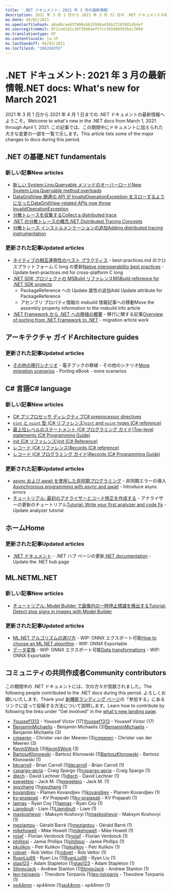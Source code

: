 ```yaml
---
title: '.NET ドキュメント: 2021 年 3 月の最新情報'
description: 2021 年 3 月 1 日から 2021 年 3 月 31 日の .NET ドキュメントの最新情報。
ms.date: 04/02/2021
ms.openlocfilehash: a8adbcae63f900c6b25586a436b2f287881d54ef
ms.sourcegitcommit: 872ca41d1c26f39d0aef57cc365d09503bac780d
ms.translationtype: HT
ms.contentlocale: ja-JP
ms.lasthandoff: 04/03/2021
ms.locfileid: "106288355"
---
```

# <a name="net-docs-whats-new-for-march-2021"></a><span data-ttu-id="9f791-103">.NET ドキュメント: 2021 年 3 月の最新情報</span><span class="sxs-lookup"><span data-stu-id="9f791-103">.NET docs: What's new for March 2021</span></span>

<span data-ttu-id="9f791-104">2021 年 3 月 1 日から 2021 年 4 月 1 日までの .NET ドキュメントの最新情報へようこそ。</span><span class="sxs-lookup"><span data-stu-id="9f791-104">Welcome to what's new in the .NET docs from March 1, 2021 through April 1, 2021.</span></span> <span data-ttu-id="9f791-105">この記事では、この期間中にドキュメントに加えられた大きな変更の一部を一覧で示します。</span><span class="sxs-lookup"><span data-stu-id="9f791-105">This article lists some of the major changes to docs during this period.</span></span>

## <a name="net-fundamentals"></a><span data-ttu-id="9f791-106">.NET の基礎</span><span class="sxs-lookup"><span data-stu-id="9f791-106">.NET fundamentals</span></span>

### <a name="new-articles"></a><span data-ttu-id="9f791-107">新しい記事</span><span class="sxs-lookup"><span data-stu-id="9f791-107">New articles</span></span>

- [<span data-ttu-id="9f791-108">新しい System.Linq.Queryable メソッドのオーバーロード</span><span class="sxs-lookup"><span data-stu-id="9f791-108">New System.Linq.Queryable method overloads</span></span>](../core/compatibility/core-libraries/6.0/additional-linq-queryable-method-overloads.md)
- [<span data-ttu-id="9f791-109">DataGridView 関連の API が InvalidOperationException をスローするようになった</span><span class="sxs-lookup"><span data-stu-id="9f791-109">DataGridView-related APIs now throw InvalidOperationException</span></span>](../core/compatibility/windows-forms/6.0/null-owner-causes-invalidoperationexception.md)
- [<span data-ttu-id="9f791-110">分散トレースを収集する</span><span class="sxs-lookup"><span data-stu-id="9f791-110">Collect a distributed trace</span></span>](../core/diagnostics/distributed-tracing-collection-walkthroughs.md)
- [<span data-ttu-id="9f791-111">.NET の分散トレースの概念</span><span class="sxs-lookup"><span data-stu-id="9f791-111">.NET Distributed Tracing Concepts</span></span>](../core/diagnostics/distributed-tracing-concepts.md)
- [<span data-ttu-id="9f791-112">分散トレース インストルメンテーションの追加</span><span class="sxs-lookup"><span data-stu-id="9f791-112">Adding distributed tracing instrumentation</span></span>](../core/diagnostics/distributed-tracing-instrumentation-walkthroughs.md)

### <a name="updated-articles"></a><span data-ttu-id="9f791-113">更新された記事</span><span class="sxs-lookup"><span data-stu-id="9f791-113">Updated articles</span></span>

- <span data-ttu-id="9f791-114">[ネイティブの相互運用性のベスト プラクティス](../standard/native-interop/best-practices.md) - best-practices.md のクロスプラットフォーム C long の更新</span><span class="sxs-lookup"><span data-stu-id="9f791-114">[Native interoperability best practices](../standard/native-interop/best-practices.md) - Update best-practices.md for cross-platform C long</span></span>
- [<span data-ttu-id="9f791-115">.NET SDK プロジェクトの MSBuild リファレンス</span><span class="sxs-lookup"><span data-stu-id="9f791-115">MSBuild reference for .NET SDK projects</span></span>](../core/project-sdk/msbuild-props.md)
  - <span data-ttu-id="9f791-116">PackageReference への Update 属性の追加</span><span class="sxs-lookup"><span data-stu-id="9f791-116">Add Update attribute for PackageReference</span></span>
  - <span data-ttu-id="9f791-117">アセンブリ プロパティ情報の msbuild 情報記事への移動</span><span class="sxs-lookup"><span data-stu-id="9f791-117">Move the assembly property information to the msbuild info article</span></span>
- <span data-ttu-id="9f791-118">[.NET Framework から .NET への移植の概要](../core/porting/index.md) - 移行に関する記事</span><span class="sxs-lookup"><span data-stu-id="9f791-118">[Overview of porting from .NET Framework to .NET](../core/porting/index.md) - migration article work</span></span>

## <a name="architecture-guides"></a><span data-ttu-id="9f791-119">アーキテクチャ ガイド</span><span class="sxs-lookup"><span data-stu-id="9f791-119">Architecture guides</span></span>

### <a name="updated-articles"></a><span data-ttu-id="9f791-120">更新された記事</span><span class="sxs-lookup"><span data-stu-id="9f791-120">Updated articles</span></span>

- <span data-ttu-id="9f791-121">[その他の移行シナリオ](../architecture/porting-existing-aspnet-apps/more-migration-scenarios.md) - 電子ブックの移植 - その他のシナリオ</span><span class="sxs-lookup"><span data-stu-id="9f791-121">[More migration scenarios](../architecture/porting-existing-aspnet-apps/more-migration-scenarios.md) - Porting eBook - more scenarios</span></span>

## <a name="c-language"></a><span data-ttu-id="9f791-122">C# 言語</span><span class="sxs-lookup"><span data-stu-id="9f791-122">C# language</span></span>

### <a name="new-articles"></a><span data-ttu-id="9f791-123">新しい記事</span><span class="sxs-lookup"><span data-stu-id="9f791-123">New articles</span></span>

- [<span data-ttu-id="9f791-124">C# プリプロセッサ ディレクティブ</span><span class="sxs-lookup"><span data-stu-id="9f791-124">C# preprocessor directives</span></span>](../csharp/language-reference/preprocessor-directives.md)
- [<span data-ttu-id="9f791-125">`nint` と `nuint` 型 (C# リファレンス)</span><span class="sxs-lookup"><span data-stu-id="9f791-125">`nint` and `nuint` types (C# reference)</span></span>](../csharp/language-reference/builtin-types/nint-nuint.md)
- [<span data-ttu-id="9f791-126">最上位レベルのステートメント (C# プログラミング ガイド)</span><span class="sxs-lookup"><span data-stu-id="9f791-126">Top-level statements (C# Programming Guide)</span></span>](../csharp/programming-guide/main-and-command-args/top-level-statements.md)
- [<span data-ttu-id="9f791-127">init (C# リファレンス)</span><span class="sxs-lookup"><span data-stu-id="9f791-127">init (C# Reference)</span></span>](../csharp/language-reference/keywords/init.md)
- [<span data-ttu-id="9f791-128">レコード (C# リファレンス)</span><span class="sxs-lookup"><span data-stu-id="9f791-128">Records (C# reference)</span></span>](../csharp/language-reference/builtin-types/record.md)
- [<span data-ttu-id="9f791-129">レコード (C# プログラミング ガイド)</span><span class="sxs-lookup"><span data-stu-id="9f791-129">Records (C# Programming Guide)</span></span>](../csharp/programming-guide/classes-and-structs/records.md)

### <a name="updated-articles"></a><span data-ttu-id="9f791-130">更新された記事</span><span class="sxs-lookup"><span data-stu-id="9f791-130">Updated articles</span></span>

- <span data-ttu-id="9f791-131">[async および await を使用した非同期プログラミング](../csharp/programming-guide/concepts/async/index.md) - 非同期エラーの導入</span><span class="sxs-lookup"><span data-stu-id="9f791-131">[Asynchronous programming with async and await](../csharp/programming-guide/concepts/async/index.md) - Introduce async errors</span></span>
- <span data-ttu-id="9f791-132">[チュートリアル: 最初のアナライザーとコード修正を作成する](../csharp/roslyn-sdk/tutorials/how-to-write-csharp-analyzer-code-fix.md) - アナライザーの更新のチュートリアル</span><span class="sxs-lookup"><span data-stu-id="9f791-132">[Tutorial: Write your first analyzer and code fix](../csharp/roslyn-sdk/tutorials/how-to-write-csharp-analyzer-code-fix.md) - Update analyzer tutorial</span></span>

## <a name="home"></a><span data-ttu-id="9f791-133">ホーム</span><span class="sxs-lookup"><span data-stu-id="9f791-133">Home</span></span>

### <a name="updated-articles"></a><span data-ttu-id="9f791-134">更新された記事</span><span class="sxs-lookup"><span data-stu-id="9f791-134">Updated articles</span></span>

- <span data-ttu-id="9f791-135">[.NET ドキュメント](index.yml) - .NET ハブ ページの更新</span><span class="sxs-lookup"><span data-stu-id="9f791-135">[.NET documentation](index.yml) - Update the .NET hub page</span></span>

## <a name="mlnet"></a><span data-ttu-id="9f791-136">ML.NET</span><span class="sxs-lookup"><span data-stu-id="9f791-136">ML.NET</span></span>

### <a name="new-articles"></a><span data-ttu-id="9f791-137">新しい記事</span><span class="sxs-lookup"><span data-stu-id="9f791-137">New articles</span></span>

- [<span data-ttu-id="9f791-138">チュートリアル: Model Builder で画像内の一時停止標識を検出する</span><span class="sxs-lookup"><span data-stu-id="9f791-138">Tutorial: Detect stop signs in images with Model Builder</span></span>](../machine-learning/tutorials/object-detection-model-builder.md)

### <a name="updated-articles"></a><span data-ttu-id="9f791-139">更新された記事</span><span class="sxs-lookup"><span data-stu-id="9f791-139">Updated articles</span></span>

- <span data-ttu-id="9f791-140">[ML.NET アルゴリズムの選び方](../machine-learning/how-to-choose-an-ml-net-algorithm.md) - WIP: ONNX エクスポート可能</span><span class="sxs-lookup"><span data-stu-id="9f791-140">[How to choose an ML.NET algorithm](../machine-learning/how-to-choose-an-ml-net-algorithm.md) - WIP: ONNX Exportable</span></span>
- <span data-ttu-id="9f791-141">[データ変換](../machine-learning/resources/transforms.md) - WIP: ONNX エクスポート可能</span><span class="sxs-lookup"><span data-stu-id="9f791-141">[Data transformations](../machine-learning/resources/transforms.md) - WIP: ONNX Exportable</span></span>

## <a name="community-contributors"></a><span data-ttu-id="9f791-142">コミュニティの共同作成者</span><span class="sxs-lookup"><span data-stu-id="9f791-142">Community contributors</span></span>

<span data-ttu-id="9f791-143">この期間中の .NET ドキュメントには、次の方々が貢献されました。</span><span class="sxs-lookup"><span data-stu-id="9f791-143">The following people contributed to the .NET docs during this period.</span></span> <span data-ttu-id="9f791-144">よろしくお願いいたします。</span><span class="sxs-lookup"><span data-stu-id="9f791-144">Thank you!</span></span> <span data-ttu-id="9f791-145">[新機能ランディング ページ](index.yml)の「参加する」にあるリンクに従って投稿する方法について説明します。</span><span class="sxs-lookup"><span data-stu-id="9f791-145">Learn how to contribute by following the links under "Get involved" in the [what's new landing page](index.yml).</span></span>

- <span data-ttu-id="9f791-146">[Youssef1313](https://github.com/Youssef1313) - Youssef Victor (17)</span><span class="sxs-lookup"><span data-stu-id="9f791-146">[Youssef1313](https://github.com/Youssef1313) - Youssef Victor (17)</span></span>
- <span data-ttu-id="9f791-147">[BenjaminMichaelis](https://github.com/BenjaminMichaelis) - Benjamin Michaelis (3)</span><span class="sxs-lookup"><span data-stu-id="9f791-147">[BenjaminMichaelis](https://github.com/BenjaminMichaelis) - Benjamin Michaelis (3)</span></span>
- <span data-ttu-id="9f791-148">[cmeeren](https://github.com/cmeeren) - Christer van der Meeren (3)</span><span class="sxs-lookup"><span data-stu-id="9f791-148">[cmeeren](https://github.com/cmeeren) - Christer van der Meeren (3)</span></span>
- <span data-ttu-id="9f791-149">[KevinSWork](https://github.com/KevinSWork) (3)</span><span class="sxs-lookup"><span data-stu-id="9f791-149">[KevinSWork](https://github.com/KevinSWork) (3)</span></span>
- <span data-ttu-id="9f791-150">[BartoszKlonowski](https://github.com/BartoszKlonowski) - Bartosz Klonowski (1)</span><span class="sxs-lookup"><span data-stu-id="9f791-150">[BartoszKlonowski](https://github.com/BartoszKlonowski) - Bartosz Klonowski (1)</span></span>
- <span data-ttu-id="9f791-151">[bkcarroll](https://github.com/bkcarroll) - Brian Carroll (1)</span><span class="sxs-lookup"><span data-stu-id="9f791-151">[bkcarroll](https://github.com/bkcarroll) - Brian Carroll (1)</span></span>
- <span data-ttu-id="9f791-152">[cspargo-apria](https://github.com/cspargo-apria) - Craig Spargo (1)</span><span class="sxs-lookup"><span data-stu-id="9f791-152">[cspargo-apria](https://github.com/cspargo-apria) - Craig Spargo (1)</span></span>
- <span data-ttu-id="9f791-153">[dlech](https://github.com/dlech) - David Lechner (1)</span><span class="sxs-lookup"><span data-stu-id="9f791-153">[dlech](https://github.com/dlech) - David Lechner (1)</span></span>
- <span data-ttu-id="9f791-154">[exegeteio](https://github.com/exegeteio) - Jack M. (1)</span><span class="sxs-lookup"><span data-stu-id="9f791-154">[exegeteio](https://github.com/exegeteio) - Jack M. (1)</span></span>
- <span data-ttu-id="9f791-155">[goyzhang](https://github.com/goyzhang) (1)</span><span class="sxs-lookup"><span data-stu-id="9f791-155">[goyzhang](https://github.com/goyzhang) (1)</span></span>
- <span data-ttu-id="9f791-156">[kovandjiev](https://github.com/kovandjiev) - Plamen Kovandjiev (1)</span><span class="sxs-lookup"><span data-stu-id="9f791-156">[kovandjiev](https://github.com/kovandjiev) - Plamen Kovandjiev (1)</span></span>
- <span data-ttu-id="9f791-157">[kv-prajapati](https://github.com/kv-prajapati) - KV Prajapati (1)</span><span class="sxs-lookup"><span data-stu-id="9f791-157">[kv-prajapati](https://github.com/kv-prajapati) - KV Prajapati (1)</span></span>
- <span data-ttu-id="9f791-158">[laenas](https://github.com/laenas) - Ryan Coy (1)</span><span class="sxs-lookup"><span data-stu-id="9f791-158">[laenas](https://github.com/laenas) - Ryan Coy (1)</span></span>
- <span data-ttu-id="9f791-159">[Liamdoult](https://github.com/Liamdoult) - Liam (1)</span><span class="sxs-lookup"><span data-stu-id="9f791-159">[Liamdoult](https://github.com/Liamdoult) - Liam (1)</span></span>
- <span data-ttu-id="9f791-160">[maxkoshevoi](https://github.com/maxkoshevoi) - Maksym Koshovyi (1)</span><span class="sxs-lookup"><span data-stu-id="9f791-160">[maxkoshevoi](https://github.com/maxkoshevoi) - Maksym Koshovyi (1)</span></span>
- <span data-ttu-id="9f791-161">[meziantou](https://github.com/meziantou) - Gérald Barré (1)</span><span class="sxs-lookup"><span data-stu-id="9f791-161">[meziantou](https://github.com/meziantou) - Gérald Barré (1)</span></span>
- <span data-ttu-id="9f791-162">[mikehowell](https://github.com/mikehowell) - Mike Howell (1)</span><span class="sxs-lookup"><span data-stu-id="9f791-162">[mikehowell](https://github.com/mikehowell) - Mike Howell (1)</span></span>
- <span data-ttu-id="9f791-163">[nojaf](https://github.com/nojaf) - Florian Verdonck (1)</span><span class="sxs-lookup"><span data-stu-id="9f791-163">[nojaf](https://github.com/nojaf) - Florian Verdonck (1)</span></span>
- <span data-ttu-id="9f791-164">[phillipsj](https://github.com/phillipsj) - Jamie Phillips (1)</span><span class="sxs-lookup"><span data-stu-id="9f791-164">[phillipsj](https://github.com/phillipsj) - Jamie Phillips (1)</span></span>
- <span data-ttu-id="9f791-165">[pkulikov](https://github.com/pkulikov) - Petr Kulikov (1)</span><span class="sxs-lookup"><span data-stu-id="9f791-165">[pkulikov](https://github.com/pkulikov) - Petr Kulikov (1)</span></span>
- <span data-ttu-id="9f791-166">[robvet](https://github.com/robvet) - Rob Vettor (1)</span><span class="sxs-lookup"><span data-stu-id="9f791-166">[robvet](https://github.com/robvet) - Rob Vettor (1)</span></span>
- <span data-ttu-id="9f791-167">[RyanLiu99](https://github.com/RyanLiu99) - Ryan Liu (1)</span><span class="sxs-lookup"><span data-stu-id="9f791-167">[RyanLiu99](https://github.com/RyanLiu99) - Ryan Liu (1)</span></span>
- <span data-ttu-id="9f791-168">[stap123](https://github.com/stap123) - Adam Stapleton (1)</span><span class="sxs-lookup"><span data-stu-id="9f791-168">[stap123](https://github.com/stap123) - Adam Stapleton (1)</span></span>
- <span data-ttu-id="9f791-169">[StingyJack](https://github.com/StingyJack) - Andrew Stanton (1)</span><span class="sxs-lookup"><span data-stu-id="9f791-169">[StingyJack](https://github.com/StingyJack) - Andrew Stanton (1)</span></span>
- <span data-ttu-id="9f791-170">[teo-tsirpanis](https://github.com/teo-tsirpanis) - Theodore Tsirpanis (1)</span><span class="sxs-lookup"><span data-stu-id="9f791-170">[teo-tsirpanis](https://github.com/teo-tsirpanis) - Theodore Tsirpanis (1)</span></span>
- <span data-ttu-id="9f791-171">[xp44mm](https://github.com/xp44mm) - xp44mm (1)</span><span class="sxs-lookup"><span data-stu-id="9f791-171">[xp44mm](https://github.com/xp44mm) - xp44mm (1)</span></span>
